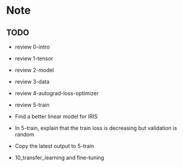 # Note

## TODO

* review 0-intro
* review 1-tensor
* review 2-model
* review 3-data
* review 4-autograd-loss-optimizer
* review 5-train

* Find a better linear model for IRIS

* In 5-train, explain that the train loss is decreasing but validation is random
* Copy the latest output to 5-train

* 10_transfer_learning and fine-tuning